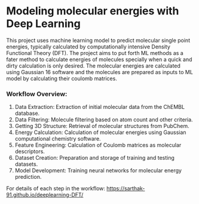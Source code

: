 # Modeling molecular energies with Deep Learning
This project uses machine learning model to predict molecular single point energies, typically calculated by computationally intensive Density Functional Theory (DFT). The project aims to put forth ML methods as a fater method to calculate energies of molecules specially when a quick and dirty calculation is only desired. The molecular energies are calculated using Gaussian 16 software and the molecules are prepared as inputs to ML model by calculating their coulomb matrices. 

### Workflow Overview: 

1. Data Extraction: Extraction of initial molecular data from the ChEMBL database.
2. Data Filtering: Molecule filtering based on atom count and other criteria.
3. Getting 3D Structure: Retrieval of molecular structures from PubChem.
4. Energy Calculation: Calculation of molecular energies using Gaussian computational chemistry software.
5. Feature Engineering: Calculation of Coulomb matrices as molecular descriptors.
6. Dataset Creation: Preparation and storage of training and testing datasets.
7. Model Development: Training neural networks for molecular energy prediction.

For details of each step in the workflow:
https://sarthak-91.github.io/deeplearning-DFT/